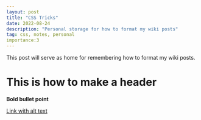 ```yaml
---
layout: post
title: "CSS Tricks"
date: 2022-08-24
description: "Personal storage for how to format my wiki posts"
tag: css, notes, personal
importance:3
---
```

This post will serve as home for remembering how to format my wiki posts.

# This is how to make a header 

**Bold bullet point**

[Link with alt text](site.samglover.me)


